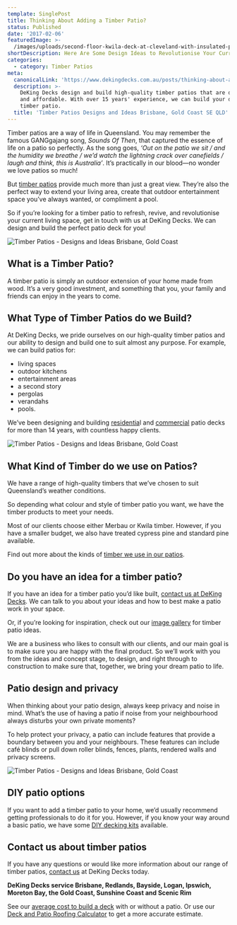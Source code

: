 ```yaml
---
template: SinglePost
title: Thinking About Adding a Timber Patio?
status: Published
date: '2017-02-06'
featuredImage: >-
  /images/uploads/second-floor-kwila-deck-at-cleveland-with-insulated-patio-roof.jpg
shortDescription: Here Are Some Design Ideas to Revolutionise Your Current Living Space
categories:
  - category: Timber Patios
meta:
  canonicalLink: 'https://www.dekingdecks.com.au/posts/thinking-about-adding-a-timber-patio/'
  description: >-
    DeKing Decks design and build high-quality timber patios that are durable
    and affordable. With over 15 years' experience, we can build your dream
    timber patio.
  title: 'Timber Patios Designs and Ideas Brisbane, Gold Coast SE QLD'
---
```

Timber patios are a way of life in Queensland. You may remember the famous GANGgajang song, _Sounds Of Then_, that captured the essence of life on a patio so perfectly. As the song goes, _‘Out on the patio we sit / and the humidity we breathe / we’d watch the lightning crack over canefields / laugh and think, this is Australia’_. It’s practically in our blood—no wonder we love patios so much!

But [timber patios](https://www.dekingdecks.com.au/services/timber-decks/) provide much more than just a great view. They’re also the perfect way to extend your living area, create that outdoor entertainment space you’ve always wanted, or compliment a pool.

So if you’re looking for a timber patio to refresh, revive, and revolutionise your current living space, get in touch with us at DeKing Decks. We can design and build the perfect patio deck for you!

![Timber Patios - Designs and Ideas Brisbane, Gold Coast](/images/uploads/deking-timber-deck-and-patio-roofing.jpg)

## What is a Timber Patio?

A timber patio is simply an outdoor extension of your home made from wood. It’s a very good investment, and something that you, your family and friends can enjoy in the years to come.

## What Type of Timber Patios do we Build?

At DeKing Decks, we pride ourselves on our high-quality timber patios and our ability to design and build one to suit almost any purpose. For example, we can build patios for:

* living spaces
* outdoor kitchens
* entertainment areas
* a second story
* pergolas
* verandahs
* pools.

We’ve been designing and building [residentia](https://www.dekingdecks.com.au/services/timber-decks/)l and [commercial](https://www.dekingdecks.com.au/services/commercial-decking/) patio decks for more than 14 years, with countless happy clients.

![Timber Patios - Designs and Ideas Brisbane, Gold Coast](/images/uploads/second-floor-kwila-deck-at-cleveland-with-insulated-patio-roof.jpg)

## What Kind of Timber do we use on Patios?

We have a range of high-quality timbers that we’ve chosen to suit Queensland’s weather conditions.

So depending what colour and style of timber patio you want, we have the timber products to meet your needs.

Most of our clients choose either Merbau or Kwila timber. However, if you have a smaller budget, we also have treated cypress pine and standard pine available.

Find out more about the kinds of [timber we use in our patios](https://www.dekingdecks.com.au/services/timber-decks/).

## Do you have an idea for a timber patio?

If you have an idea for a timber patio you’d like built, [contact us at DeKing Decks](https://www.dekingdecks.com.au/contact/). We can talk to you about your ideas and how to best make a patio work in your space.

Or, if you’re looking for inspiration, check out our [image gallery](https://www.dekingdecks.com.au/projects/) for timber patio ideas.

We are a business who likes to consult with our clients, and our main goal is to make sure you are happy with the final product. So we’ll work with you from the ideas and concept stage, to design, and right through to construction to make sure that, together, we bring your dream patio to life.

## Patio design and privacy

When thinking about your patio design, always keep privacy and noise in mind. What’s the use of having a patio if noise from your neighbourhood always disturbs your own private moments?

To help protect your privacy, a patio can include features that provide a boundary between you and your neighbours. These features can include café blinds or pull down roller blinds, fences, plants, rendered walls and privacy screens.

![Timber Patios - Designs and Ideas Brisbane, Gold Coast](/images/uploads/timber-patios-designs-and-ideas-brisbane-gold-coast.jpg)

## DIY patio options

If you want to add a timber patio to your home, we’d usually recommend getting professionals to do it for you. However, if you know your way around a basic patio, we have some [DIY decking kits](https://www.dekingdecks.com.au/services/diy-kitset-decks-patios/) available.

## Contact us about timber patios

If you have any questions or would like more information about our range of timber patios, [contact us](https://www.dekingdecks.com.au/contact/) at DeKing Decks today.

**DeKing Decks service Brisbane, Redlands, Bayside, Logan, Ipswich, Moreton Bay, the Gold Coast, Sunshine Coast and Scenic Rim**

See our [average cost to build a deck](https://www.dekingdecks.com.au/posts/patio-installation-cost-timber-patio-and-roofing/) with or without a patio. Or use our [Deck and Patio Roofing Calculator](https://www.dekingdecks.com.au/quote-calculator/) to get a more accurate estimate.
